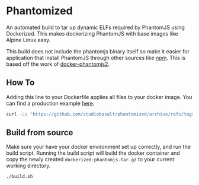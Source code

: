 # Phantomized

An automated build to tar up dynamic ELFs required by PhantomJS using Dockerized. This makes dockerizing PhantomJS with base images like Alpine Linux easy.

This build does not include the phantomjs binary itself so make it easier for application that install PhantomJS through other sources like [npm](https://github.com/Medium/phantomjs). This is based off the work of [docker-phantomjs2](https://github.com/fgrehm/docker-phantomjs2).

## How To

Adding this line to your Dockerfile applies all files to your docker image. You can find a production example [here](https://github.com/Gravebot/Gravebot/blob/master/Dockerfile).

```bash
curl -Ls "https://github.com/studiobasalt/phantomized/archive/refs/tags/2.1.1a.tar.gz" | tar xz -C /
```

## Build from source

Make sure your have your docker environment set up correctly, and run the build script. Running the build script will build the docker container and copy the newly created `dockerized-phantomjs.tar.gz` to your current working directory.

```bash
./build.sh
```

